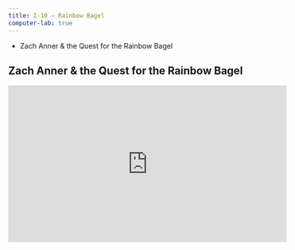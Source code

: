 ```yaml
---
title: I-10 — Rainbow Bagel
computer-lab: true
---
```


- Zach Anner & the Quest for the Rainbow Bagel

## Zach Anner & the Quest for the Rainbow Bagel

<iframe src="https://www.facebook.com/plugins/video.php?href=https%3A%2F%2Fwww.facebook.com%2Fcerebralpalsyfoundation%2Fvideos%2F1011012779031186%2F&show_text=0&width=560" width="560" height="315" style="border:none;overflow:hidden" scrolling="no" frameborder="0" allowTransparency="true" allowFullScreen="true"></iframe>




